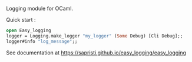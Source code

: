Logging module for OCaml.

Quick start :
```ocaml
open Easy_logging
logger = Logging.make_logger "my_logger" (Some Debug) [Cli Debug];;
logger#info "log_message";;
```

See documentation at https://sapristi.github.io/easy_logging/easy_logging